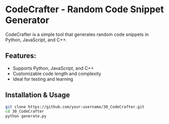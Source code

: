 # CodeCrafter - Random Code Snippet Generator  

CodeCrafter is a simple tool that generates random code snippets in Python, JavaScript, and C++.  

## Features:
- Supports Python, JavaScript, and C++  
- Customizable code length and complexity  
- Ideal for testing and learning  

## Installation & Usage  
```bash
git clone https://github.com/your-username/30_CodeCrafter.git  
cd 30_CodeCrafter  
python generate.py  
